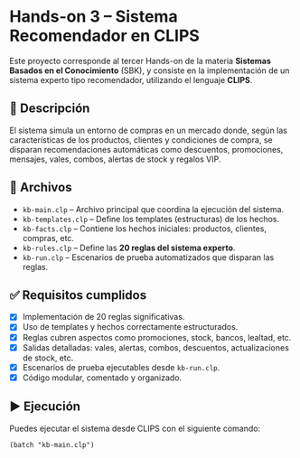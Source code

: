 # Hands-on 3 – Sistema Recomendador en CLIPS

Este proyecto corresponde al tercer Hands-on de la materia **Sistemas Basados en el Conocimiento** (SBK), y consiste en la implementación de un sistema experto tipo recomendador, utilizando el lenguaje **CLIPS**.

## 🧠 Descripción

El sistema simula un entorno de compras en un mercado donde, según las características de los productos, clientes y condiciones de compra, se disparan recomendaciones automáticas como descuentos, promociones, mensajes, vales, combos, alertas de stock y regalos VIP.

## 📁 Archivos

- `kb-main.clp` – Archivo principal que coordina la ejecución del sistema.
- `kb-templates.clp` – Define los templates (estructuras) de los hechos.
- `kb-facts.clp` – Contiene los hechos iniciales: productos, clientes, compras, etc.
- `kb-rules.clp` – Define las **20 reglas del sistema experto**.
- `kb-run.clp` – Escenarios de prueba automatizados que disparan las reglas.

## ✅ Requisitos cumplidos

- [x] Implementación de 20 reglas significativas.
- [x] Uso de templates y hechos correctamente estructurados.
- [x] Reglas cubren aspectos como promociones, stock, bancos, lealtad, etc.
- [x] Salidas detalladas: vales, alertas, combos, descuentos, actualizaciones de stock, etc.
- [x] Escenarios de prueba ejecutables desde `kb-run.clp`.
- [x] Código modular, comentado y organizado.

## ▶️ Ejecución

Puedes ejecutar el sistema desde CLIPS con el siguiente comando:

```clips
(batch "kb-main.clp")
